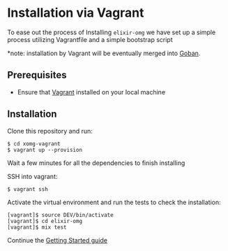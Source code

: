 # Installation via Vagrant

To ease out the process of Installing `elixir-omg` we have set up a simple process utilizing Vagrantfile and a simple bootstrap script

*note: installation by Vagrant will be eventually merged into [Goban](https://github.com/omisego/goban).

## Prerequisites

* Ensure that [Vagrant](https://www.vagrantup.com/) installed on your local machine

## Installation

Clone this repository and run:
```
$ cd xomg-vagrant
$ vagrant up --provision
```

Wait a few minutes for all the dependencies to finish installing

SSH into vagrant:
```
$ vagrant ssh
```

Activate the virtual environment and run the tests to check the installation:
```
[vagrant]$ source DEV/bin/activate
[vagrant]$ cd elixir-omg
[vagrant]$ mix test
```

Continue the [Getting Started guide](https://github.com/omisego/elixir-omg)
